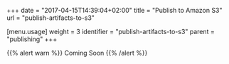 +++
date = "2017-04-15T14:39:04+02:00"
title = "Publish to Amazon S3"
url = "publish-artifacts-to-s3"

[menu.usage]
  weight = 3
  identifier = "publish-artifacts-to-s3"
  parent = "publishing"
+++

{{% alert warn %}}
Coming Soon
{{% /alert %}}
